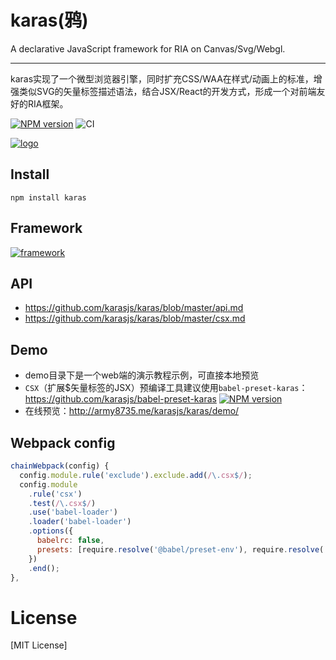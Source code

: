# karas(鸦)
A declarative JavaScript framework for RIA on Canvas/Svg/Webgl.

---
karas实现了一个微型浏览器引擎，同时扩充CSS/WAA在样式/动画上的标准，增强类似SVG的矢量标签描述语法，结合JSX/React的开发方式，形成一个对前端友好的RIA框架。

[![NPM version](https://img.shields.io/npm/v/karas.svg)](https://npmjs.org/package/karas)
![CI](https://github.com/karasjs/karas/workflows/CI/badge.svg)

[![logo](https://raw.githubusercontent.com/karasjs/karas/master/logo.png)](https://raw.githubusercontent.com/karasjs/karas/master/logo.png)

## Install
```
npm install karas
```

## Framework
[![framework](https://raw.githubusercontent.com/karasjs/karas/master/framework.png)](https://raw.githubusercontent.com/karasjs/karas/master/framework.png)

## API
* https://github.com/karasjs/karas/blob/master/api.md
* https://github.com/karasjs/karas/blob/master/csx.md

## Demo
* demo目录下是一个web端的演示教程示例，可直接本地预览
* `CSX`（扩展$矢量标签的JSX）预编译工具建议使用`babel-preset-karas`：https://github.com/karasjs/babel-preset-karas [![NPM version](https://img.shields.io/npm/v/babel-preset-karas.svg)](https://npmjs.org/package/babel-preset-karas)
* 在线预览：http://army8735.me/karasjs/karas/demo/

## Webpack config
```js
chainWebpack(config) {
  config.module.rule('exclude').exclude.add(/\.csx$/);
  config.module
    .rule('csx')
    .test(/\.csx$/)
    .use('babel-loader')
    .loader('babel-loader')
    .options({
      babelrc: false,
      presets: [require.resolve('@babel/preset-env'), require.resolve('babel-preset-karas')],
    })
    .end();
},
```

# License
[MIT License]
